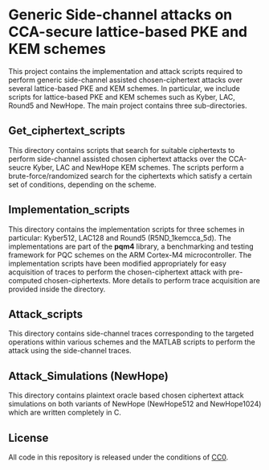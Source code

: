 # Generic Side-channel attacks on CCA-secure lattice-based PKE and KEM schemes

This project contains the implementation and attack scripts required to perform
generic side-channel assisted chosen-ciphertext attacks over several lattice-based PKE and KEM
schemes. In particular, we include scripts for lattice-based PKE and KEM schemes such as Kyber, LAC, Round5 and NewHope. The main project contains three sub-directories.

## Get_ciphertext_scripts

This directory contains scripts that search for suitable ciphertexts to perform side-channel assisted chosen ciphertext attacks over the CCA-seucre Kyber, LAC and NewHope KEM schemes. The scripts perform a brute-force/randomized search for the ciphertexts which satisfy a certain set of conditions, depending on the scheme.

## Implementation_scripts

This directory contains the implementation scripts for three schemes in particular: Kyber512, LAC128 and Round5 (R5ND_1kemcca_5d). The implementations are part of the
**pqm4** library, a benchmarking and testing framework for PQC schemes on the ARM Cortex-M4
microcontroller. The implementation scripts have been modified appropriately for easy acquisition of
traces to perform the chosen-ciphertext attack with pre-computed chosen-ciphertexts. More details to perform trace acquisition are provided inside the directory.

## Attack_scripts

This directory contains side-channel traces corresponding to the targeted operations within various schemes and the MATLAB scripts to perform the attack using the side-channel traces.

## Attack_Simulations (NewHope)

This directory contains plaintext oracle based chosen ciphertext attack simulations on both variants of NewHope (NewHope512 and NewHope1024) which are written completely in C.

## License
All code in this repository is released under the conditions of [CC0](http://creativecommons.org/publicdomain/zero/1.0/).
